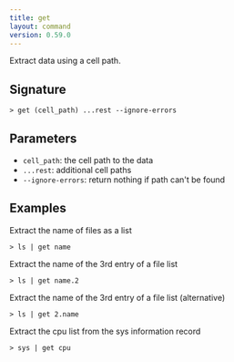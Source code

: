 ```yaml
---
title: get
layout: command
version: 0.59.0
---
```


Extract data using a cell path.

## Signature

```> get (cell_path) ...rest --ignore-errors```

## Parameters

 -  `cell_path`: the cell path to the data
 -  `...rest`: additional cell paths
 -  `--ignore-errors`: return nothing if path can't be found

## Examples

Extract the name of files as a list
```shell
> ls | get name
```

Extract the name of the 3rd entry of a file list
```shell
> ls | get name.2
```

Extract the name of the 3rd entry of a file list (alternative)
```shell
> ls | get 2.name
```

Extract the cpu list from the sys information record
```shell
> sys | get cpu
```

